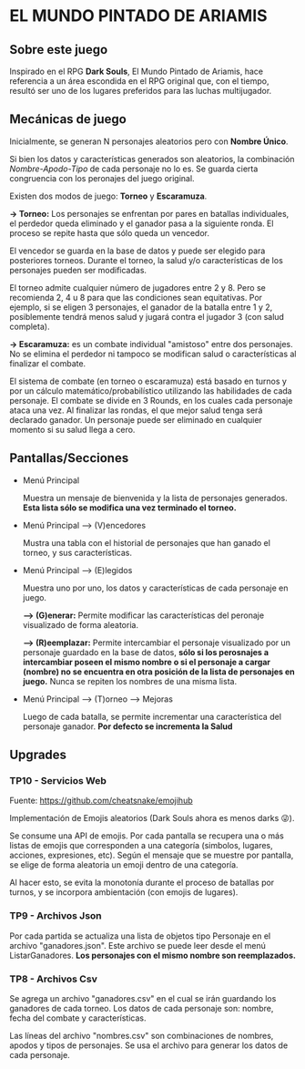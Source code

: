 # EL MUNDO PINTADO DE ARIAMIS
## Sobre este juego
Inspirado en el RPG **Dark Souls**, El Mundo Pintado de Ariamis, hace referencia a un área escondida en el RPG original que, con el tiempo, resultó ser uno de los lugares preferidos para las luchas multijugador.

## Mecánicas de juego
Inicialmente, se generan N personajes aleatorios pero con **Nombre Único**.

Si bien los datos y características generados son aleatorios, la combinación *Nombre-Apodo-Tipo* de cada personaje no lo es. Se guarda cierta congruencia con los peronajes del juego original.

Existen dos modos de juego: **Torneo** y **Escaramuza**.

**-> Torneo:** Los personajes se enfrentan por pares en batallas individuales, el perdedor queda eliminado y el ganador pasa a la siguiente ronda. El proceso se repite hasta que sólo queda un vencedor.

El vencedor se guarda en la base de datos y puede ser elegido para posteriores torneos.
Durante el torneo, la salud y/o características de los personajes pueden ser modificadas.

El torneo admite cualquier número de jugadores entre 2 y 8. Pero se recomienda 2, 4 u 8 para que las condiciones sean equitativas. Por ejemplo, si se eligen 3 personajes, el ganador de la batalla entre 1 y 2, posiblemente tendrá menos salud y jugará contra el jugador 3 (con salud completa). 

**-> Escaramuza:** es un combate individual "amistoso" entre dos personajes. No se elimina el perdedor ni tampoco se modifican salud o características al finalizar el combate.

El sistema de combate (en torneo o escaramuza) está basado en turnos y por un cálculo matemático/probabilístico utilizando las habilidades de cada personaje.
El combate se divide en 3 Rounds, en los cuales cada personaje ataca una vez. Al finalizar las rondas, el que mejor salud tenga será declarado ganador.
Un personaje puede ser eliminado en cualquier momento si su salud llega a cero.

## Pantallas/Secciones

+   Menú Principal

    Muestra un mensaje de bienvenida y la lista de personajes generados. **Esta lista sólo se modifica una vez terminado el torneo.**

+   Menú Principal --> (V)encedores

    Mustra una tabla con el historial de personajes que han ganado el torneo, y sus características.

+   Menú Principal --> (E)legidos

    Muestra uno por uno, los datos y características de cada personaje en juego.

    **--> (G)enerar:** Permite modificar las características del peronaje visualizado de forma aleatoria.

    **--> (R)eemplazar:** Permite intercambiar el personaje visualizado por un personaje guardado en la base de datos, **sólo si los perosnajes a intercambiar poseen el mismo nombre o si el personaje a cargar (nombre) no se encuentra en otra posición de la lista de personajes en juego.** Nunca se repiten los nombres de una misma lista.

+   Menú Principal --> (T)orneo --> Mejoras

    Luego de cada batalla, se permite incrementar una característica del personaje ganador. **Por defecto se incrementa la Salud**

## Upgrades

### TP10 - Servicios Web
Fuente: https://github.com/cheatsnake/emojihub

Implementación de Emojis aleatorios (Dark Souls ahora es menos darks 😜).

Se consume una API de emojis. Por cada pantalla se recupera una o más listas de emojis que corresponden a una categoría (simbolos, lugares, acciones, expresiones, etc). Según el mensaje que se muestre por pantalla, se elige de forma aleatoria un emoji dentro de una categoría.

Al hacer esto, se evita la monotonía durante el proceso de batallas por turnos, y se incorpora ambientación (con emojis de lugares).

### TP9 - Archivos Json
Por cada partida se actualiza una lista de objetos tipo Personaje en el archivo "ganadores.json". Este archivo se puede leer desde el menú ListarGanadores. **Los personajes con el mismo nombre son reemplazados.**

### TP8 - Archivos Csv
Se agrega un archivo "ganadores.csv" en el cual se irán guardando los ganadores de cada torneo. Los datos de cada personaje son: nombre, fecha del combate y características.

Las líneas del archivo "nombres.csv" son combinaciones de nombres, apodos y tipos de personajes. Se usa el archivo para generar los datos de cada personaje.
